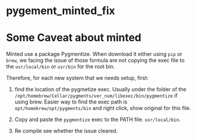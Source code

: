 # pygement_minted_fix

# Some Caveat about minted

Minted use a package Pygmentize. When download it either using `pip` or `brew`, we facing the issue of those formula are not copying the exec file to the `usr/local/bin` or `usr/bin` for the root bin.

Therefore, for each new system that we needs setup, first:

1. find the location of the pygmetize exec. Usually under the folder of the `/opt/homebrew/Cellar/pygments/ver_num/libexec/bin/pygmentize` if using brew. Easier way to find the exec path is `opt/homebrew/opt/pygments/bin` and right click, show original for this file.

2. Copy and paste the `pygmentize` exec to the PATH file. `usr/local/bin`.

3. Re compile see whether the issue cleared.
